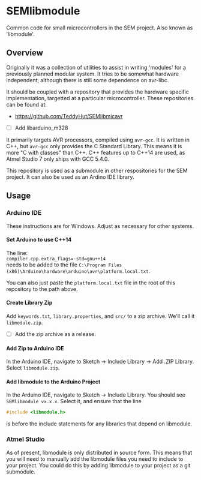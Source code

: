 # SEMlibmodule
Common code for small microcontrollers in the SEM project. Also known as 'libmodule'.

## Overview
Originally it was a collection of utilities to assist in writing 'modules' for a previously planned modular system. It tries to be somewhat hardware independent, although there is still some dependence on avr-libc.

It should be coupled with a repository that provides the hardware specific implementation, targetted at a particular microcontroller. These repositories can be found at:
 - https://github.com/TeddyHut/SEMlibmicavr
 - [ ] Add libarduino_m328

It primarily targets AVR processors, compiled using `avr-gcc`. It is written in C++, but `avr-gcc` only provides the C Standard Library. This means it is more "C with classes" than C++. C++ features up to C++14 are used, as Atmel Studio 7 only ships with GCC 5.4.0.

This repository is used as a submodule in other respositories for the SEM project. It can also be used as an Ardino IDE library.

## Usage
### Arduino IDE
These instructions are for Windows. Adjust as necessary for other systems.

#### Set Arduino to use C++14
The line:\
`compiler.cpp.extra_flags=-std=gnu++14`\
needs to be added to the file `C:\Program Files (x86)\Arduino\hardware\arduino\avr\platform.local.txt`.

You can also just paste the `platform.local.txt` file in the root of this repository to the path above.

#### Create Library Zip
Add `keywords.txt`, `library.properties`, and `src/` to a zip archive. We'll call it `libmodule.zip`.
- [ ] Add the zip archive as a release.

#### Add Zip to Arduino IDE
In the Arduino IDE, navigate to Sketch -> Include Library -> Add .ZIP Library.
Select `libmodule.zip`.

#### Add libmodule to the Arduino Project
In the Arduino IDE, navigate to Sketch -> Include Library. You should see `SEMlibmodule vx.x.x`. Select it, and ensure that the line
```cpp
#include <libmodule.h>
```
is before the include statements for any libraries that depend on libmodule.

### Atmel Studio
As of present, libmodule is only distributed in source form. This means that you will need to manually add the libmodule files you need to include to your project. You could do this by adding libmodule to your project as a git submodule.
